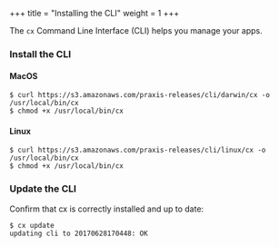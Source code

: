 +++
title = "Installing the CLI"
weight = 1
+++

The `cx` Command Line Interface (CLI) helps you manage your apps.

### Install the CLI

#### MacOS

    $ curl https://s3.amazonaws.com/praxis-releases/cli/darwin/cx -o /usr/local/bin/cx
    $ chmod +x /usr/local/bin/cx

#### Linux

    $ curl https://s3.amazonaws.com/praxis-releases/cli/linux/cx -o /usr/local/bin/cx
    $ chmod +x /usr/local/bin/cx

### Update the CLI

Confirm that cx is correctly installed and up to date:

    $ cx update
    updating cli to 20170628170448: OK